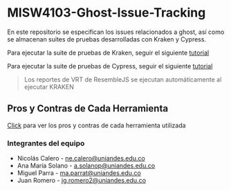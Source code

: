 # MISW4103-Ghost-Issue-Tracking
En este repositorio se especifican los issues relacionados a ghost, así como se almacenan suites de pruebas desarrolladas con Kraken y Cypress.

Para ejecutar la suite de pruebas de Kraken, seguir el siguiente [tutorial](/KRAKEN/KRAKEN_README.md)

Para ejecutar la suite de pruebas de Cypress, seguir el siguiente [tutorial](/CYPRESS/CYPRESS_README.md)

> Los reportes de VRT de ResembleJS se ejecutan automáticamente al ejecutar KRAKEN

## Pros y Contras de Cada Herramienta
[Click](https://github.com/necalero/MISW4103-Ghost-Issue-Tracking/wiki/Pros-y-Contras) para ver los pros y contras de cada herramienta utilizada


### Integrantes del equipo
- Nicolás Calero - ne.calero@uniandes.edu.co
- Ana María Solano - a.solanop@uniandes.edu.co
- Miguel Parra - ma.parrat@uniandes.edu.co
- Juan Romero - jg.romero2@uniandes.edu.co
